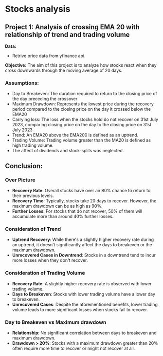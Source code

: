 # Stocks analysis

## Project 1: Analysis of crossing EMA 20 with relationship of trend and trading volume

**Data:**
- Retrive price data from yfinance api.

**Objective:** 
The aim of this project is to analyze how stocks react when they cross downwards through the moving average of 20 days.

### Assumptions:
- Day to Breakeven: The duration required to return to the closing price of the day preceding the crossover
- Maximum Drawdown: Represents the lowest price during the recovery period compared to the closing price on the day it crossed below the EMA20
- Carrying loss: The loss when the stocks hold do not recover on 31st July 2023, comparing closing price on the day to the closing price on 31st July 2023
- Trend: An EMA20 above the EMA200 is defined as an uptrend.
- Trading Volume: Trading volume greater than the MA20 is defined as high trading volume.
- The affect of dividends and stock-splits was neglected.


## Conclusion:

### Over Picture

- **Recovery Rate**: Overall stocks have over an 80% chance to return to their previous levels.
- **Recovery Time**: Typically, stocks take 20 days to recover. However, the maximum drawdown can be as high as 90%.
- **Further Losses**: For stocks that do not recover, 50% of them will accumulate more than around 40% further losses.

### Consideration of Trend

- **Uptrend Recovery**: While there's a slightly higher recovery rate during an uptrend, it doesn't significantly affect the days to breakeven or the maximum drawdown.
- **Unrecovered Cases in Downtrend**: Stocks in a downtrend tend to incur more losses when they don't recover.

### Consideration of Trading Volume

- **Recovery Rate**: A slightly higher recovery rate is observed with lower trading volume.
- **Days to Breakeven**: Stocks with lower trading volume have a lower day to breakeven.
- **Unrecovered Cases**: Despite the aforementioned benefits, lower trading volume leads to more significant losses when stocks fail to recover.

### Day to Breakeven vs Maximum drawdown

- **Relationship**: No significant correlation between days to breakeven and maximum drawdown.
- **Drawdown > 20%**: Stocks with a maximum drawdown greater than 20% often require more time to recover or might not recover at all.

